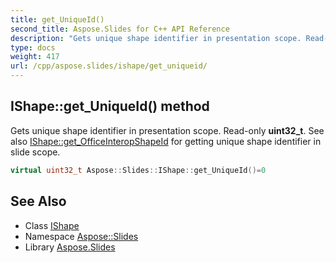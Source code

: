 ```yaml
---
title: get_UniqueId()
second_title: Aspose.Slides for C++ API Reference
description: "Gets unique shape identifier in presentation scope. Read-only uint32_t. See also IShape::get_OfficeInteropShapeId for getting unique shape identifier in slide scope."
type: docs
weight: 417
url: /cpp/aspose.slides/ishape/get_uniqueid/
---
```

## IShape::get_UniqueId() method


Gets unique shape identifier in presentation scope. Read-only **uint32_t**. See also [IShape::get_OfficeInteropShapeId](../get_officeinteropshapeid/) for getting unique shape identifier in slide scope.

```cpp
virtual uint32_t Aspose::Slides::IShape::get_UniqueId()=0
```

## See Also

* Class [IShape](./)
* Namespace [Aspose::Slides](../)
* Library [Aspose.Slides](../../)